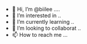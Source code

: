 - 👋 Hi, I’m @biilee ....
- 👀 I’m interested in ..
- 🌱 I’m currently learning ..
- 💞️ I’m looking to collaborat ..
- 📫 How to reach me ...

<!---
biilee/biilee is a ✨ special ✨ repository because its `README.md` (this file) appears on your GitHub profile.
You can click the Preview link to take a look at your changes.
--->
